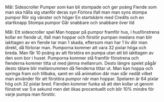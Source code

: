 Mål: 
Sidescroller
Pumper som kan bli stompade och ger poäng
Fiende som man ska hålla sig utanför deras syn
Förlora ifall man man syns stompa pumpor
Rör sig vänster och höger
En startskärm med Credits och en startknapp
Stompa pumpor
Går snabbare och snabbare över tid




Mål: Ett sidescroller spel
Man hoppar på pumpor framför hus, i husfönstrena kollar en fiende ut, ifall man hoppar och förstör pumpan medans man blir iakttagen av en fiende tar man 1 skada,
eftersom man har 1 liv dör man direkt, då förlorar man. Pumporna kommer att vara 32 pixlar höga och breda.
 Man får 10 poäng av att förstöra en pumpa utan att bli iakttagen av den som bor i huset. Pumporna kommer stå framför fönstrena och fienderna kommer titta ut med jämna mellanrum. Desto längre spelet pågår desto tätare blir mellanrummen då fienderna tittar ut.
 Man kan hoppa och springa fram och tillbaka, samt en slå animation där man slår nedåt vilket man använder för att förstöra pumpor när man hoppar.
 Spelaren är 64 pixlar hög och 32 pixlar bred. Fienden kommer funka så att den kollar ut genom fönstret var 5:e sekund men det ökas procentuellt och blir 10% mindre för varje pumpa man förstör.
 



